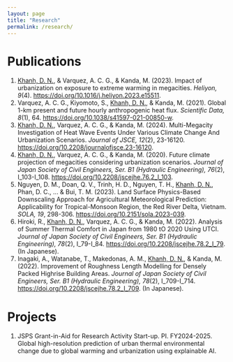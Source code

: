 ```yaml
---
layout: page
title: "Research"
permalink: /research/
---
```


# Publications
1. <ins>Khanh, D. N.</ins>, & Varquez, A. C. G., & Kanda, M. (2023). Impact of urbanization on exposure to extreme warming in megacities. *Heliyon, 9*(4). <https://doi.org/10.1016/j.heliyon.2023.e15511>.
1. Varquez, A. C. G., Kiyomoto, S., <ins>Khanh, D. N.</ins>, & Kanda, M. (2021). Global 1-km present and future hourly anthropogenic heat flux. *Scientific Data, 8*(1), 64. <https://doi.org/10.1038/s41597-021-00850-w>.
1. <ins>Khanh, D. N.</ins>, Varquez, A. C. G., & Kanda, M. (2024). Multi-Megacity Investigation of Heat Wave Events Under Various Climate Change And Urbanization Scenarios. *Journal of JSCE, 12*(2), 23-16120. <https://doi.org/10.2208/journalofjsce.23-16120>.
1. <ins>Khanh, D. N.</ins>, Varquez, A. C. G., & Kanda, M. (2020). Future climate projection of megacities considering urbanization scenarios. *Journal of Japan Society of Civil Engineers, Ser. B1 (Hydraulic Engineering), 76*(2), I_103-I_108. <https://doi.org/10.2208/jscejhe.76.2_I_103>.
1. Nguyen, D. M., Doan, Q. V., Trinh, H. D., Nguyen, T. H., <ins>Khanh, D. N.</ins>, Phan, D. C., ... & Bui, T. M. (2023). Land Surface Physics-Based Downscaling Approach for Agricultural Meteorological Prediction: Applicability for Tropical-Monsoon Region, the Red River Delta, Vietnam. *SOLA, 19*, 298-306. <https://doi.org/10.2151/sola.2023-039>.
1. Hiroki, R., <ins>Khanh, D. N.</ins>, Varquez, A. C. G., & Kanda, M. (2022). Analysis of Summer Thermal Comfort in Japan from 1980 tO 2020 Using UTCI. *Journal of Japan Society of Civil Engineers, Ser. B1 (Hydraulic Engineering), 78*(2), I_79-I_84. <https://doi.org/10.2208/jscejhe.78.2_I_79>. (In Japanese).
1. Inagaki, A., Watanabe, T., Makedonas, A. M., <ins>Khanh, D. N.</ins>, & Kanda, M. (2022). Improvement of Roughness Length Modelling for Densely Packed Highrise Building Areas. *Journal of Japan Society of Civil Engineers, Ser. B1 (Hydraulic Engineering), 78*(2), I_709-I_714. <https://doi.org/10.2208/jscejhe.78.2_I_709>. (In Japanese).

# Projects
1. JSPS Grant-in-Aid for Research Activity Start-up. PI. FY2024-2025. Global high-resolution prediction of urban thermal environmental change due to global warming and urbanization using explainable AI.

<!-- # Conference Presentation -->

